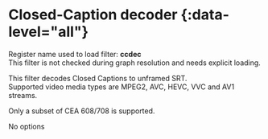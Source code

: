 <!-- automatically generated - do not edit, patch gpac/applications/gpac/gpac.c -->

# Closed-Caption decoder  {:data-level="all"}  
  
Register name used to load filter: __ccdec__  
This filter is not checked during graph resolution and needs explicit loading.  
  
This filter decodes Closed Captions to unframed SRT.  
Supported video media types are MPEG2, AVC, HEVC, VVC and AV1 streams.  
  
Only a subset of CEA 608/708 is supported.  
  
No options  
  
